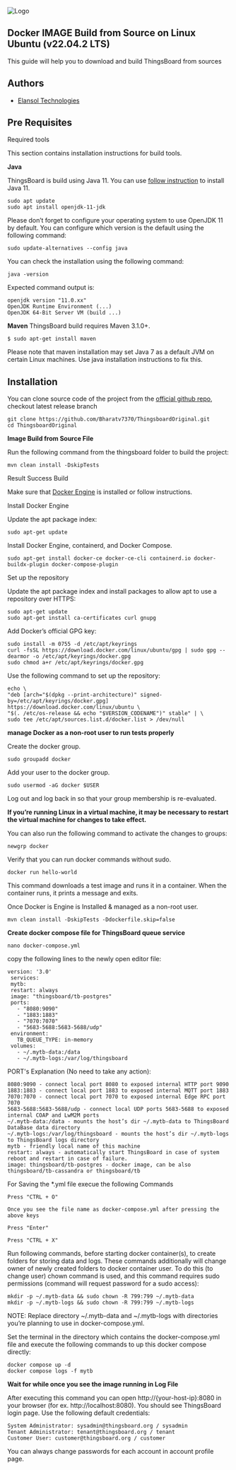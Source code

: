 ![Logo](https://elansoltech.com/wp-content/uploads/2023/02/Elansol-300x92.png)

## Docker IMAGE Build from Source on Linux Ubuntu (v22.04.2 LTS)

This guide will help you to download and build ThingsBoard from sources


## Authors

- [Elansol Technologies](https://www.elansoltech.com)


## Pre Requisites

Required tools

This section contains installation instructions for build tools.

**Java**

 ThingsBoard is build using Java 11. You can use [follow instruction](https://thingsboard.io/docs/user-guide/install/ubuntu/) to install Java 11.
 
    sudo apt update
    sudo apt install openjdk-11-jdk

Please don’t forget to configure your operating system to use OpenJDK 11 by default. You can configure which version is the default using the following command:

    sudo update-alternatives --config java

You can check the installation using the following command:

    java -version

Expected command output is:

    openjdk version "11.0.xx"
    OpenJDK Runtime Environment (...)
    OpenJDK 64-Bit Server VM (build ...)

**Maven**
ThingsBoard build requires Maven 3.1.0+.

    $ sudo apt-get install maven

Please note that maven installation may set Java 7 as a default JVM on certain Linux machines. Use java installation instructions to fix this.


## 
## Installation

You can clone source code of the project from the [official github repo](https://github.com/Bharatv7370/ThingsboardOriginal.git),
checkout latest release branch

    git clone https://github.com/Bharatv7370/ThingsboardOriginal.git
    cd ThingsboardOriginal

**Image Build from Source File**

Run the following command from the thingsboard folder to build the project:

    mvn clean install -DskipTests

Result Success Build

Make sure that [Docker Engine](https://docs.docker.com/engine/install/) is installed or follow instructions.

Install Docker Engine

Update the apt package index:

    sudo apt-get update

Install Docker Engine, containerd, and Docker Compose.

    sudo apt-get install docker-ce docker-ce-cli containerd.io docker-buildx-plugin docker-compose-plugin

Set up the repository

Update the apt package index and install packages to allow apt to use a repository over HTTPS:

    sudo apt-get update
    sudo apt-get install ca-certificates curl gnupg

Add Docker’s official GPG key:

    sudo install -m 0755 -d /etc/apt/keyrings
    curl -fsSL https://download.docker.com/linux/ubuntu/gpg | sudo gpg --dearmor -o /etc/apt/keyrings/docker.gpg
    sudo chmod a+r /etc/apt/keyrings/docker.gpg

Use the following command to set up the repository:

    echo \
    "deb [arch="$(dpkg --print-architecture)" signed-by=/etc/apt/keyrings/docker.gpg] https://download.docker.com/linux/ubuntu \
    "$(. /etc/os-release && echo "$VERSION_CODENAME")" stable" | \
    sudo tee /etc/apt/sources.list.d/docker.list > /dev/null

**manage Docker as a non-root user to run tests properly**

Create the docker group.
 
    sudo groupadd docker

Add your user to the docker group.

    sudo usermod -aG docker $USER

Log out and log back in so that your group membership is re-evaluated.

**If you’re running Linux in a virtual machine, it may be necessary to restart the virtual machine for changes to take effect.**

You can also run the following command to activate the changes to groups:

    newgrp docker

Verify that you can run docker commands without sudo.

    docker run hello-world

This command downloads a test image and runs it in a container. When the container runs, it prints a message and exits.

Once Docker is Engine is Installed & managed as a non-root user.

    mvn clean install -DskipTests -Ddockerfile.skip=false
     
**Create docker compose file for ThingsBoard queue service**

    nano docker-compose.yml

copy the following lines to the newly open editor file:

    version: '3.0'
     services:
     mytb:
     restart: always
     image: "thingsboard/tb-postgres"
     ports:
       - "8080:9090"
       - "1883:1883"
       - "7070:7070"
       - "5683-5688:5683-5688/udp"
     environment:
       TB_QUEUE_TYPE: in-memory
     volumes:
       - ~/.mytb-data:/data
       - ~/.mytb-logs:/var/log/thingsboard

PORT's Explanation (No need to take any action):

    8080:9090 - connect local port 8080 to exposed internal HTTP port 9090
    1883:1883 - connect local port 1883 to exposed internal MQTT port 1883
    7070:7070 - connect local port 7070 to exposed internal Edge RPC port 7070
    5683-5688:5683-5688/udp - connect local UDP ports 5683-5688 to exposed internal COAP and LwM2M ports
    ~/.mytb-data:/data - mounts the host’s dir ~/.mytb-data to ThingsBoard DataBase data directory
    ~/.mytb-logs:/var/log/thingsboard - mounts the host’s dir ~/.mytb-logs to ThingsBoard logs directory
    mytb - friendly local name of this machine
    restart: always - automatically start ThingsBoard in case of system reboot and restart in case of failure.
    image: thingsboard/tb-postgres - docker image, can be also thingsboard/tb-cassandra or thingsboard/tb

For Saving the *.yml file execue the following Commands

    Press "CTRL + O"
    
    Once you see the file name as docker-compose.yml after pressing the above keys
    
    Press "Enter"
    
    Press "CTRL + X"

Run following commands, before starting docker container(s), to create folders for storing data and logs. 
These commands additionally will change owner of newly created folders to docker container user. 
To do this (to change user) chown command is used, and this command requires sudo permissions (command will request password for a sudo access):

    mkdir -p ~/.mytb-data && sudo chown -R 799:799 ~/.mytb-data
    mkdir -p ~/.mytb-logs && sudo chown -R 799:799 ~/.mytb-logs

NOTE: Replace directory ~/.mytb-data and ~/.mytb-logs with directories you’re planning to use in docker-compose.yml.

Set the terminal in the directory which contains the docker-compose.yml file and execute the following commands to up this docker compose directly:

    docker compose up -d
    docker compose logs -f mytb
 
 **Wait for while once you see the image running in Log File**
 
After executing this command you can open http://{your-host-ip}:8080 in your browser (for ex. http://localhost:8080). You should see ThingsBoard login page. Use the following default credentials:

    System Administrator: sysadmin@thingsboard.org / sysadmin
    Tenant Administrator: tenant@thingsboard.org / tenant
    Customer User: customer@thingsboard.org / customer

You can always change passwords for each account in account profile page.
